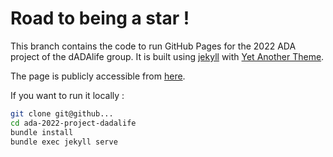 # Road to being a star !

This branch contains the code to run GitHub Pages for the 2022 ADA project of the dADAlife group.
It is built using [jekyll](https://jekyllrb.com/) with [Yet Another Theme](https://github.com/jeffreytse/jekyll-theme-yat).

The page is publicly accessible from [here](https://epfl-ada.github.io/ada-2022-project-dadalife/).

If you want to run it locally :
```bash
git clone git@github...
cd ada-2022-project-dadalife
bundle install
bundle exec jekyll serve
```

